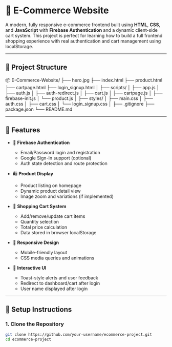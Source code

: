 
# 🛒 E-Commerce Website

A modern, fully responsive e-commerce frontend built using **HTML**, **CSS**, and **JavaScript** with **Firebase Authentication** and a dynamic client-side cart system. This project is perfect for learning how to build a full frontend shopping experience with real authentication and cart management using localStorage.

---

## 📁 Project Structure

📦 E-Commerce-Website/
├── hero.jpg
├── index.html
├── product.html
├── cartpage.html
├── login_signup.html
│
├── scripts/
│ ├── app.js
│ ├── auth.js
│ ├── auth-redirect.js
│ ├── cart.js
│ ├── cartpage.js
│ ├── firebase-init.js
│ └── product.js
│
├── styles/
│ ├── main.css
│ ├── auth.css
│ ├── cart.css
│ └── login_signup.css
│
├── .gitignore
├── package.json
└── README.md

---

## 🚀 Features

- 🔐 **Firebase Authentication**
  - Email/Password login and registration
  - Google Sign-In support (optional)
  - Auth state detection and route protection

- 🛍️ **Product Display**
  - Product listing on homepage
  - Dynamic product detail view
  - Image zoom and variations (if implemented)

- 🛒 **Shopping Cart System**
  - Add/remove/update cart items
  - Quantity selection
  - Total price calculation
  - Data stored in browser localStorage

- 📱 **Responsive Design**
  - Mobile-friendly layout
  - CSS media queries and animations

- 🔔 **Interactive UI**
  - Toast-style alerts and user feedback
  - Redirect to dashboard/cart after login
  - User name displayed after login

---

## 🧩 Setup Instructions

### 1. Clone the Repository

```bash
git clone https://github.com/your-username/ecommerce-project.git
cd ecommerce-project
